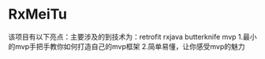 # RxMeiTu
该项目有以下亮点：主要涉及的到技术为：retrofit rxjava butterknife mvp
1.最小的mvp手把手教你如何打造自己的mvp框架
2.简单易懂，让你感受mvp的魅力
